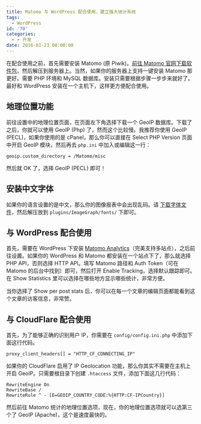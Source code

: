 ```yaml
---
title: Matomo 与 WordPress 配合使用，建立强大统计系统
tags:
  - WordPress
id: '70'
categories:
  - - 开发
date: 2016-01-23 08:00:00
---
```


在配合使用之前，首先需要安装 Matomo (原 Piwik)。[前往 Matomo 官网下载软件包](https://matomo.org/download/)，然后解压到服务器上。当然，如果你的服务器上支持一键安装 Matomo 那更好。需要 PHP 环境和 MySQL 数据库。安装只需要根据步骤一步步来就好了。最好和 WordPress 安装在一个主机下，这样更方便配合使用。

## 地理位置功能

前往设置中的地理位置页面，在页面左下角选择下载一个 GeoIP 数据库。下载了之后，你就可以使用 GeoIP (Php) 了，然而这个比较慢。我推荐你使用 GeoIP (PECL)，如果你使用的是 cPanel，那么你可以直接在 Select PHP Version 页面中开启 GeoIP 模<!-- more -->块，然后再去 `php.ini` 中加入或编辑这一行：

```
geoip.custom_directory = /Matomo/misc
```

然后就 OK 了，选择 GeoIP (PECL) 即可！

## 安装中文字体

如果你的语言设置的是中文，那么你的图像报表中会出现乱码。请 [下载字体文件](https://matomo.org/wp-content/uploads/unifont.ttf.zip)，然后解压放到 `plugins/ImageGraph/fonts/` 下即可。

## 与 WordPress 配合使用

首先，需要在 WordPress 下安装 [Matomo Analytics](https://wordpress.org/plugins/matomo/)（完美支持多站点），之后前往设置。如果你的 WordPress 和 Matomo 都安装在一个站点下了，那么就选择 PHP API，否则选择 HTTP API。填写 Matomo 路径和 Auth Token（可在 Matomo 的后台中找到）即可，然后打开 Enable Tracking，选择默认跟踪即可。在 Show Statistics 里可以选择在哪些地方显示哪些统计，非常方便。

当你选择了 Show per post stats 后，你可以在每一个文章的编辑页面都能看到这个文章的访客信息，非常赞。

## 与 CloudFlare 配合使用

首先，为了能够正确的识别用户 IP，你需要在 `config/config.ini.php` 中添加下面这行代码。

```
proxy_client_headers[] = "HTTP_CF_CONNECTING_IP"
```

如果你的 CloudFlare 启用了 IP Geolocation 功能，那么你其实不需要在主机上开启 GeoIP。只需要根目录下创建 `.htaccess` 文件，添加下面这几行代码：

```
RewriteEngine On
RewriteBase /
RewriteRule ^ - [E=GEOIP_COUNTRY_CODE:%{HTTP:CF-IPCountry}]
```

然后前往 Matomo 统计的地理位置选项，现在，你的地理位置选项就可以选第三个了 GeoIP (Apache)，这个是速度最快的。
